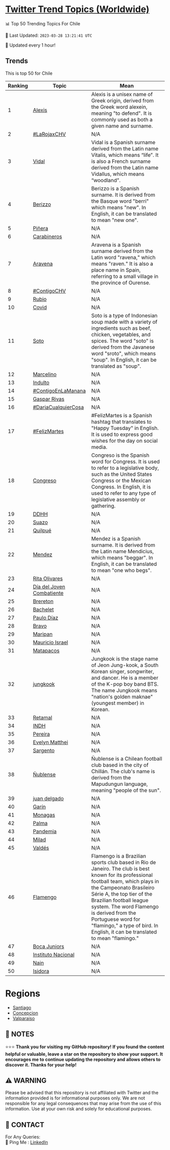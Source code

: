 [Twitter Trend Topics (Worldwide)](https://github.com/ErcinDedeoglu/Twitter-Trend-Topics)
==========


📊 Top 50 Trending Topics For Chile

📆 Last Updated: `2023-03-28 13:21:41 UTC`

🔧 Updated every 1 hour!


## Trends

This is top 50 for Chile

| Ranking | Topic | Mean |
| ------- | ------------ | ------------ |
| 1 | [Alexis](http://twitter.com/search?q=Alexis) | Alexis is a unisex name of Greek origin, derived from the Greek word alexein, meaning "to defend". It is commonly used as both a given name and surname. |
| 2 | [#LaRojaxCHV](http://twitter.com/search?q=%23LaRojaxCHV) | N/A |
| 3 | [Vidal](http://twitter.com/search?q=Vidal) | Vidal is a Spanish surname derived from the Latin name Vitalis, which means “life”. It is also a French surname derived from the Latin name Vidallus, which means “woodland”. |
| 4 | [Berizzo](http://twitter.com/search?q=Berizzo) | Berizzo is a Spanish surname. It is derived from the Basque word "berri" which means "new". In English, it can be translated to mean "new one". |
| 5 | [Piñera](http://twitter.com/search?q=Pi%c3%b1era) | N/A |
| 6 | [Carabineros](http://twitter.com/search?q=Carabineros) | N/A |
| 7 | [Aravena](http://twitter.com/search?q=Aravena) | Aravena is a Spanish surname derived from the Latin word "ravena," which means "raven." It is also a place name in Spain, referring to a small village in the province of Ourense. |
| 8 | [#ContigoCHV](http://twitter.com/search?q=%23ContigoCHV) | N/A |
| 9 | [Rubio](http://twitter.com/search?q=Rubio) | N/A |
| 10 | [Covid](http://twitter.com/search?q=Covid) | N/A |
| 11 | [Soto](http://twitter.com/search?q=Soto) | Soto is a type of Indonesian soup made with a variety of ingredients such as beef, chicken, vegetables, and spices. The word "soto" is derived from the Javanese word "sroto", which means "soup". In English, it can be translated as "soup". |
| 12 | [Marcelino](http://twitter.com/search?q=Marcelino) | N/A |
| 13 | [Indulto](http://twitter.com/search?q=Indulto) | N/A |
| 14 | [#ContigoEnLaManana](http://twitter.com/search?q=%23ContigoEnLaManana) | N/A |
| 15 | [Gaspar Rivas](http://twitter.com/search?q=Gaspar+Rivas) | N/A |
| 16 | [#DariaCualquierCosa](http://twitter.com/search?q=%23DariaCualquierCosa) | N/A |
| 17 | [#FelizMartes](http://twitter.com/search?q=%23FelizMartes) | #FelizMartes is a Spanish hashtag that translates to "Happy Tuesday" in English. It is used to express good wishes for the day on social media. |
| 18 | [Congreso](http://twitter.com/search?q=Congreso) | Congreso is the Spanish word for Congress. It is used to refer to a legislative body, such as the United States Congress or the Mexican Congress. In English, it is used to refer to any type of legislative assembly or gathering. |
| 19 | [DDHH](http://twitter.com/search?q=DDHH) | N/A |
| 20 | [Suazo](http://twitter.com/search?q=Suazo) | N/A |
| 21 | [Quilpué](http://twitter.com/search?q=Quilpu%c3%a9) | N/A |
| 22 | [Mendez](http://twitter.com/search?q=Mendez) | Mendez is a Spanish surname. It is derived from the Latin name Mendicius, which means "beggar". In English, it can be translated to mean "one who begs". |
| 23 | [Rita Olivares](http://twitter.com/search?q=Rita+Olivares) | N/A |
| 24 | [Día del Joven Combatiente](http://twitter.com/search?q=D%c3%ada+del+Joven+Combatiente) | N/A |
| 25 | [Brereton](http://twitter.com/search?q=Brereton) | N/A |
| 26 | [Bachelet](http://twitter.com/search?q=Bachelet) | N/A |
| 27 | [Paulo Díaz](http://twitter.com/search?q=Paulo+D%c3%adaz) | N/A |
| 28 | [Bravo](http://twitter.com/search?q=Bravo) | N/A |
| 29 | [Maripan](http://twitter.com/search?q=Maripan) | N/A |
| 30 | [Mauricio Israel](http://twitter.com/search?q=Mauricio+Israel) | N/A |
| 31 | [Matapacos](http://twitter.com/search?q=Matapacos) | N/A |
| 32 | [jungkook](http://twitter.com/search?q=jungkook) | Jungkook is the stage name of Jeon Jung-kook, a South Korean singer, songwriter, and dancer. He is a member of the K-pop boy band BTS. The name Jungkook means "nation's golden maknae" (youngest member) in Korean. |
| 33 | [Retamal](http://twitter.com/search?q=Retamal) | N/A |
| 34 | [INDH](http://twitter.com/search?q=INDH) | N/A |
| 35 | [Pereira](http://twitter.com/search?q=Pereira) | N/A |
| 36 | [Evelyn Matthei](http://twitter.com/search?q=Evelyn+Matthei) | N/A |
| 37 | [Sargento](http://twitter.com/search?q=Sargento) | N/A |
| 38 | [Ñublense](http://twitter.com/search?q=%c3%91ublense) | Ñublense is a Chilean football club based in the city of Chillán. The club's name is derived from the Mapudungun language, meaning "people of the sun". |
| 39 | [juan delgado](http://twitter.com/search?q=juan+delgado) | N/A |
| 40 | [Garín](http://twitter.com/search?q=Gar%c3%adn) | N/A |
| 41 | [Monagas](http://twitter.com/search?q=Monagas) | N/A |
| 42 | [Palma](http://twitter.com/search?q=Palma) | N/A |
| 43 | [Pandemia](http://twitter.com/search?q=Pandemia) | N/A |
| 44 | [Milad](http://twitter.com/search?q=Milad) | N/A |
| 45 | [Valdés](http://twitter.com/search?q=Vald%c3%a9s) | N/A |
| 46 | [Flamengo](http://twitter.com/search?q=Flamengo) | Flamengo is a Brazilian sports club based in Rio de Janeiro. The club is best known for its professional football team, which plays in the Campeonato Brasileiro Série A, the top tier of the Brazilian football league system. The word Flamengo is derived from the Portuguese word for "flamingo," a type of bird. In English, it can be translated to mean "flamingo." |
| 47 | [Boca Juniors](http://twitter.com/search?q=Boca+Juniors) | N/A |
| 48 | [Instituto Nacional](http://twitter.com/search?q=Instituto+Nacional) | N/A |
| 49 | [Nain](http://twitter.com/search?q=Nain) | N/A |
| 50 | [Isidora](http://twitter.com/search?q=Isidora) | N/A |



# Regions

* [Santiago](</Chile/Santiago.md>)
* [Concepcion](</Chile/Concepcion.md>)
* [Valparaiso](</Chile/Valparaiso.md>)



## 📝 NOTES

⭐⭐⭐ **Thank you for visiting my GitHub repository! If you found the content helpful or valuable, leave a star on the repository to show your support. It encourages me to continue updating the repository and allows others to discover it. Thanks for your help!**


## ⚠️ WARNING

Please be advised that this repository is not affiliated with Twitter and the information provided is for informational purposes only. We are not responsible for any legal consequences that may arise from the use of this information. Use at your own risk and solely for educational purposes.


## 📨 CONTACT

 For Any Queries:  
            🏓 Ping Me : [LinkedIn](https://www.linkedin.com/in/ercindedeoglu/)
